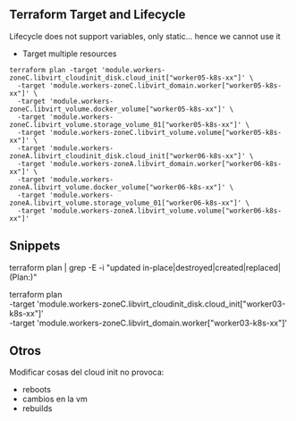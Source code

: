 ## Terraform Target and Lifecycle

Lifecycle does not support variables, only static... hence we cannot use it

- Target multiple resources 
```
terraform plan -target 'module.workers-zoneC.libvirt_cloudinit_disk.cloud_init["worker05-k8s-xx"]' \
  -target 'module.workers-zoneC.libvirt_domain.worker["worker05-k8s-xx"]' \
  -target 'module.workers-zoneC.libvirt_volume.docker_volume["worker05-k8s-xx"]' \
  -target 'module.workers-zoneC.libvirt_volume.storage_volume_01["worker05-k8s-xx"]' \
  -target 'module.workers-zoneC.libvirt_volume.volume["worker05-k8s-xx"]' \
  -target 'module.workers-zoneA.libvirt_cloudinit_disk.cloud_init["worker06-k8s-xx"]' \
  -target 'module.workers-zoneA.libvirt_domain.worker["worker06-k8s-xx"]' \
  -target 'module.workers-zoneA.libvirt_volume.docker_volume["worker06-k8s-xx"]' \
  -target 'module.workers-zoneA.libvirt_volume.storage_volume_01["worker06-k8s-xx"]' \
  -target 'module.workers-zoneA.libvirt_volume.volume["worker06-k8s-xx"]'
```

## Snippets

terraform plan | grep -E -i "updated in-place|destroyed|created|replaced|(Plan:)"

terraform plan \
	-target 'module.workers-zoneC.libvirt_cloudinit_disk.cloud_init["worker03-k8s-xx"]' \
	-target 'module.workers-zoneC.libvirt_domain.worker["worker03-k8s-xx"]'

## Otros

Modificar cosas del cloud init no provoca:
- reboots
- cambios en la vm
- rebuilds